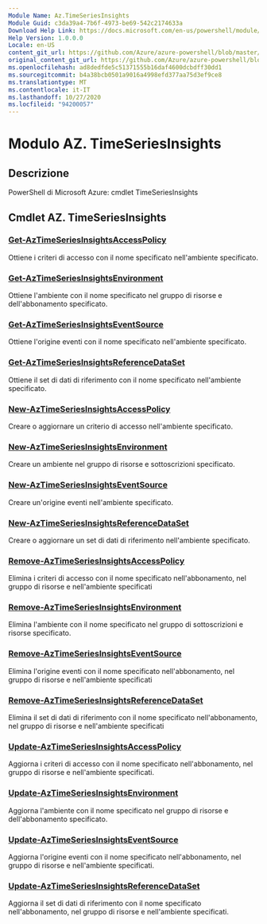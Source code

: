 ```yaml
---
Module Name: Az.TimeSeriesInsights
Module Guid: c3da39a4-7b6f-4973-be69-542c2174633a
Download Help Link: https://docs.microsoft.com/en-us/powershell/module/az.timeseriesinsights
Help Version: 1.0.0.0
Locale: en-US
content_git_url: https://github.com/Azure/azure-powershell/blob/master/src/TimeSeriesInsights/help/Az.TimeSeriesInsights.md
original_content_git_url: https://github.com/Azure/azure-powershell/blob/master/src/TimeSeriesInsights/help/Az.TimeSeriesInsights.md
ms.openlocfilehash: ad8dedfde5c51371555b16daf4600dcbdff30dd1
ms.sourcegitcommit: b4a38bcb0501a9016a4998efd377aa75d3ef9ce8
ms.translationtype: MT
ms.contentlocale: it-IT
ms.lasthandoff: 10/27/2020
ms.locfileid: "94200057"
---
```

# Modulo AZ. TimeSeriesInsights
## Descrizione
PowerShell di Microsoft Azure: cmdlet TimeSeriesInsights

## Cmdlet AZ. TimeSeriesInsights
### [Get-AzTimeSeriesInsightsAccessPolicy](Get-AzTimeSeriesInsightsAccessPolicy.md)
Ottiene i criteri di accesso con il nome specificato nell'ambiente specificato.

### [Get-AzTimeSeriesInsightsEnvironment](Get-AzTimeSeriesInsightsEnvironment.md)
Ottiene l'ambiente con il nome specificato nel gruppo di risorse e dell'abbonamento specificato.

### [Get-AzTimeSeriesInsightsEventSource](Get-AzTimeSeriesInsightsEventSource.md)
Ottiene l'origine eventi con il nome specificato nell'ambiente specificato.

### [Get-AzTimeSeriesInsightsReferenceDataSet](Get-AzTimeSeriesInsightsReferenceDataSet.md)
Ottiene il set di dati di riferimento con il nome specificato nell'ambiente specificato.

### [New-AzTimeSeriesInsightsAccessPolicy](New-AzTimeSeriesInsightsAccessPolicy.md)
Creare o aggiornare un criterio di accesso nell'ambiente specificato.

### [New-AzTimeSeriesInsightsEnvironment](New-AzTimeSeriesInsightsEnvironment.md)
Creare un ambiente nel gruppo di risorse e sottoscrizioni specificato.

### [New-AzTimeSeriesInsightsEventSource](New-AzTimeSeriesInsightsEventSource.md)
Creare un'origine eventi nell'ambiente specificato.

### [New-AzTimeSeriesInsightsReferenceDataSet](New-AzTimeSeriesInsightsReferenceDataSet.md)
Creare o aggiornare un set di dati di riferimento nell'ambiente specificato.

### [Remove-AzTimeSeriesInsightsAccessPolicy](Remove-AzTimeSeriesInsightsAccessPolicy.md)
Elimina i criteri di accesso con il nome specificato nell'abbonamento, nel gruppo di risorse e nell'ambiente specificati

### [Remove-AzTimeSeriesInsightsEnvironment](Remove-AzTimeSeriesInsightsEnvironment.md)
Elimina l'ambiente con il nome specificato nel gruppo di sottoscrizioni e risorse specificato.

### [Remove-AzTimeSeriesInsightsEventSource](Remove-AzTimeSeriesInsightsEventSource.md)
Elimina l'origine eventi con il nome specificato nell'abbonamento, nel gruppo di risorse e nell'ambiente specificati

### [Remove-AzTimeSeriesInsightsReferenceDataSet](Remove-AzTimeSeriesInsightsReferenceDataSet.md)
Elimina il set di dati di riferimento con il nome specificato nell'abbonamento, nel gruppo di risorse e nell'ambiente specificati

### [Update-AzTimeSeriesInsightsAccessPolicy](Update-AzTimeSeriesInsightsAccessPolicy.md)
Aggiorna i criteri di accesso con il nome specificato nell'abbonamento, nel gruppo di risorse e nell'ambiente specificati.

### [Update-AzTimeSeriesInsightsEnvironment](Update-AzTimeSeriesInsightsEnvironment.md)
Aggiorna l'ambiente con il nome specificato nel gruppo di risorse e dell'abbonamento specificato.

### [Update-AzTimeSeriesInsightsEventSource](Update-AzTimeSeriesInsightsEventSource.md)
Aggiorna l'origine eventi con il nome specificato nell'abbonamento, nel gruppo di risorse e nell'ambiente specificati.

### [Update-AzTimeSeriesInsightsReferenceDataSet](Update-AzTimeSeriesInsightsReferenceDataSet.md)
Aggiorna il set di dati di riferimento con il nome specificato nell'abbonamento, nel gruppo di risorse e nell'ambiente specificati.

